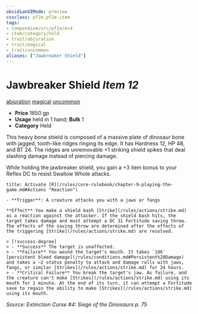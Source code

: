```yaml
---
obsidianUIMode: preview
cssclass: pf2e,pf2e-item
tags:
- compendium/src/pf2e/ec4
- item/category/held
- trait/abjuration
- trait/magical
- trait/uncommon
aliases: ["Jawbreaker Shield"]
---
```

# Jawbreaker Shield *Item 12*  
[abjuration](/rules/traits/abjuration.md)  [magical](/rules/traits/magical.md)  [uncommon](/rules/traits/uncommon.md)  

- **Price** 1650 gp
- **Usage** held in 1 hand; **Bulk** 1
- **Category** Held

This heavy bone shield is composed of a massive plate of dinosaur bone with jagged, tooth-like ridges ringing its edge. It has Hardness 12, HP 48, and BT 24. The ridges are unremovable +1 striking shield spikes that deal slashing damage instead of piercing damage.

While holding the jawbreaker shield, you gain a +3 item bonus to your Reflex DC to resist Swallow Whole attacks.

```ad-embed-ability
title: Activate [R](/rules/core-rulebook/chapter-9-playing-the-game.md#Actions "Reaction")

- **Trigger**: A creature attacks you with a jaws or fangs

**Effect** You make a shield bash [Strike](/rules/actions/strike.md) as a reaction against the attacker. If the shield bash hits, the target takes damage and must attempt a DC 31 Fortitude saving throw. The effects of the saving throw are determined after the effects of the triggering [Strike](/rules/actions/strike.md) are resolved.

> [!success-degree] 
> - **Success** The target is unaffected.
> - **Failure** You wound the target's mouth. It takes `1d6` [persistent bleed damage](/rules/conditions.md#Persistent%20Damage) and takes a –2 status penalty to attack and damage rolls with jaws, fangs, or similar [Strikes](/rules/actions/strike.md) for 24 hours.
> - **Critical Failure** You break the target's jaw. As failure, and the creature can't make [Strikes](/rules/actions/strike.md) using its mouth for 1 minute. At the end of its turn, it can attempt a Fortitude save to regain the ability to make [Strikes](/rules/actions/strike.md) using its mouth.
```

*Source: Extinction Curse #4: Siege of the Dinosaurs p. 75*